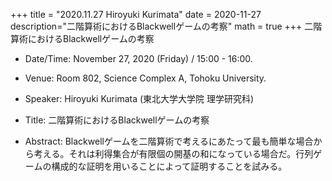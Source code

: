 +++
title = "2020.11.27 Hiroyuki Kurimata"
date = 2020-11-27
description="二階算術におけるBlackwellゲームの考察"
math = true
+++
二階算術におけるBlackwellゲームの考察

<!--more-->

- Date/Time: November 27, 2020 (Friday) / 15:00 - 16:00.

- Venue: Room 802, Science Complex A, Tohoku University.

- Speaker: Hiroyuki Kurimata (東北大学大学院 理学研究科)

- Title: 二階算術におけるBlackwellゲームの考察

- Abstract: Blackwellゲームを二階算術で考えるにあたって最も簡単な場合から考える。それは利得集合が有限個の開基の和になっている場合だ。行列ゲームの構成的な証明を用いることによって証明することを試みる。